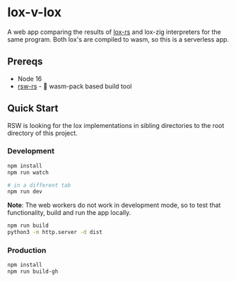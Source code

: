 # lox-v-lox

A web app comparing the results of [lox-rs](https://github.com/mcmcgrath13/lox-rs) and lox-zig interpreters for the same program.  Both lox's are compiled to wasm, so this is a serverless app.

## Prereqs

- Node 16
- [rsw-rs](https://github.com/rwasm/rsw-rs) - 🦞 wasm-pack based build tool

## Quick Start

RSW is looking for the lox implementations in sibling directories to the root directory of this project.

### Development
```bash
npm install
npm run watch

# in a different tab
npm run dev
```

**Note**: The web workers do not work in development mode, so to test that functionality, build and run the app locally.

```bash
npm run build
python3 -m http.server -d dist
```

### Production
```bash
npm install
npm run build-gh
```
